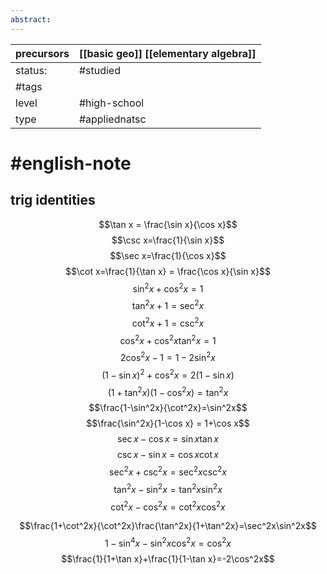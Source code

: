 ```yaml
---
abstract:
---
```

| precursors | [[basic geo]] [[elementary algebra]] |
| ---------- | ------------------------------------ |
| status:    | #studied                             |
| #tags      |                                      |
| level      | #high-school                         |
| type       | #appliednatsc                        |
# #english-note 
## trig identities
$$\tan x = \frac{\sin x}{\cos x}$$
$$\csc x=\frac{1}{\sin x}$$
$$\sec x=\frac{1}{\cos x}$$
$$\cot x=\frac{1}{\tan x} = \frac{\cos x}{\sin x}$$
$$\sin^2x+\cos^2x=1$$
$$\tan^2x+1=\sec^2x$$
$$\cot^2x+1=\csc^2x$$
$$\cos^2x+\cos^2x\tan^2x=1$$
$$2\cos^2x-1=1-2\sin^2x$$
$$(1-\sin x)^2+\cos^2x=2(1-\sin x)$$
$$(1+\tan^2x)(1-\cos^2x)=\tan^2x$$
$$\frac{1-\sin^2x}{\cot^2x}=\sin^2x$$
$$\frac{\sin^2x}{1-\cos x} = 1+\cos x$$
$$\sec x - \cos x =\sin x \tan x$$
$$\csc x - \sin x = \cos x \cot x$$
$$\sec^2x+\csc^2x=\sec^2x\csc^2x$$
$$\tan^2x-\sin^2x=\tan^2x\sin^2x$$
$$\cot^2x-\cos^2x=\cot^2x\cos^2x$$

$$\frac{1+\cot^2x}{\cot^2x}\frac{\tan^2x}{1+\tan^2x}=\sec^2x\sin^2x$$
$$1-\sin^4x-\sin^2x\cos^2x=\cos^2x$$
$$\frac{1}{1+\tan x}+\frac{1}{1-\tan x}=-2\cos^2x$$
